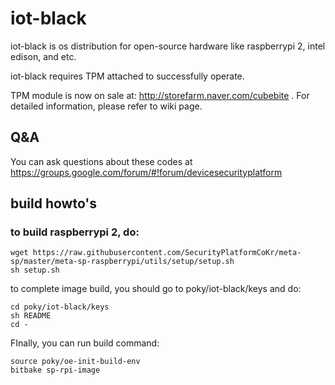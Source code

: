 # iot-black

iot-black is os distribution for open-source hardware like raspberrypi 2, intel edison, and etc.

iot-black requires TPM attached to successfully operate.

TPM module is now on sale at: http://storefarm.naver.com/cubebite . For detailed information, please refer to wiki page.

## Q&A

You can ask questions about these codes at https://groups.google.com/forum/#!forum/devicesecurityplatform

## build howto's

### to build raspberrypi 2, do:

    wget https://raw.githubusercontent.com/SecurityPlatformCoKr/meta-sp/master/meta-sp-raspberrypi/utils/setup/setup.sh
    sh setup.sh

to complete image build, you should go to poky/iot-black/keys and do:

    cd poky/iot-black/keys
    sh README
    cd -

FInally, you can run build command:

    source poky/oe-init-build-env
    bitbake sp-rpi-image


